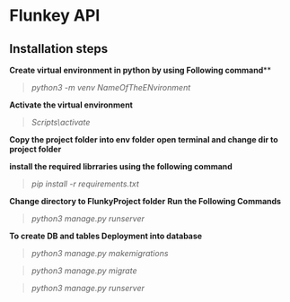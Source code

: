 # Flunkey API

## Installation steps

**Create virtual environment in python by using Following command****
> _python3 -m venv NameOfTheENvironment_

**Activate the virtual environment**
> _Scripts\activate_

**Copy the project folder into env folder**
**open terminal and change dir to project folder**

**install the required librraries using the following command**
>_pip install -r requirements.txt_

**Change directory to FlunkyProject folder**
**Run the Following Commands**
>_python3 manage.py runserver_

**To create DB and tables Deployment into database**
>_python3 manage.py makemigrations_ 

>_python3 manage.py migrate_

>_python3 manage.py runserver_


